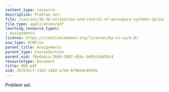 ```yaml
---
content_type: resource
description: Problem set.
file: /courses/16-30-estimation-and-control-of-aerospace-systems-spring-2004/76757ecf11621444a744b798e9c4059a_HW2.pdf
file_type: application/pdf
learning_resource_types:
- Assignments
license: https://creativecommons.org/licenses/by-nc-sa/4.0/
ocw_type: OCWFile
parent_title: Assignments
parent_type: CourseSection
parent_uid: f8eda6ca-3606-2807-dbbc-b093c8ab58c4
resourcetype: Document
title: HW2.pdf
uid: 76757ecf-1162-1444-a744-b798e9c4059a
---
```

Problem set.